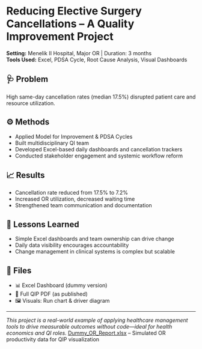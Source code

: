 # Reducing Elective Surgery Cancellations – A Quality Improvement Project

**Setting:** Menelik II Hospital, Major OR | Duration: 3 months  
**Tools Used:** Excel, PDSA Cycle, Root Cause Analysis, Visual Dashboards

## 🩺 Problem
High same-day cancellation rates (median 17.5%) disrupted patient care and resource utilization.

## ⚙️ Methods
- Applied Model for Improvement & PDSA Cycles
- Built multidisciplinary QI team
- Developed Excel-based daily dashboards and cancellation trackers
- Conducted stakeholder engagement and systemic workflow reform

## 📈 Results
- Cancellation rate reduced from 17.5% to 7.2%
- Increased OR utilization, decreased waiting time
- Strengthened team communication and documentation

## 🧩 Lessons Learned
- Simple Excel dashboards and team ownership can drive change
- Daily data visibility encourages accountability
- Change management in clinical systems is complex but scalable

## 📁 Files
- 📊 Excel Dashboard (dummy version)
- 📄 Full QIP PDF (as published)
- 🖼️ Visuals: Run chart & driver diagram

---
*This project is a real-world example of applying healthcare management tools to drive measurable outcomes without code—ideal for health economics and QI roles.*
[Dummy_OR_Report.xlsx](./Dummy_OR_Report.xlsx) – Simulated OR productivity data for QIP visualization


